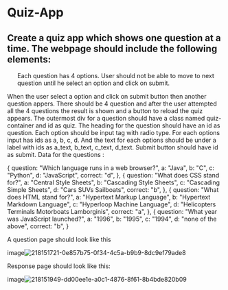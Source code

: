 # Quiz-App

<h2>Create a quiz app which shows one question at a time. The webpage should include the following elements:</h2>

<ul>Each question has 4 options. User should not be able to move to next question until he select an option and click on submit.</ul>
When the user select a option and click on submit button then another question appers.
There should be 4 question and after the user attempted all the 4 questions the result is shown and a button to reload the quiz appears.
The outermost div for a question should have a class named quiz-container and id as quiz.
The heading for the question should have an id as question. Each option should be input tag with radio type. For each options input has ids as a, b, c, d. And the text for each options should be under a label with ids as a_text, b_text, c_text, d_text.
Submit button should have id as submit.
Data for the questions :

{
        question: "Which language runs in a web browser?",
        a: "Java",
        b: "C",
        c: "Python",
        d: "JavaScript",
        correct: "d",
    },
    {
        question: "What does CSS stand for?",
        a: "Central Style Sheets",
        b: "Cascading Style Sheets",
        c: "Cascading Simple Sheets",
        d: "Cars SUVs Sailboats",
        correct: "b",
    },
    {
        question: "What does HTML stand for?",
        a: "Hypertext Markup Language",
        b: "Hypertext Markdown Language",
        c: "Hyperloop Machine Language",
        d: "Helicopters Terminals Motorboats Lamborginis",
        correct: "a",
    },
    {
        question: "What year was JavaScript launched?",
        a: "1996",
        b: "1995",
        c: "1994",
        d: "none of the above",
        correct: "b",
    }
    
A question page should look like this

image![218151721-0e857b75-0f34-4c5a-b9b9-8dc9ef79ade8](https://github.com/Sonu34668/Quiz-App/assets/130197661/888b7277-a584-4177-aa4c-3bf52aa9b9d9)


Response page should look like this:

image![218151949-dd00ee1e-a0c1-4876-8f61-8b4bde820b09](https://github.com/Sonu34668/Quiz-App/assets/130197661/d4664d3d-37bb-406e-990d-a06e5aa477a6)
